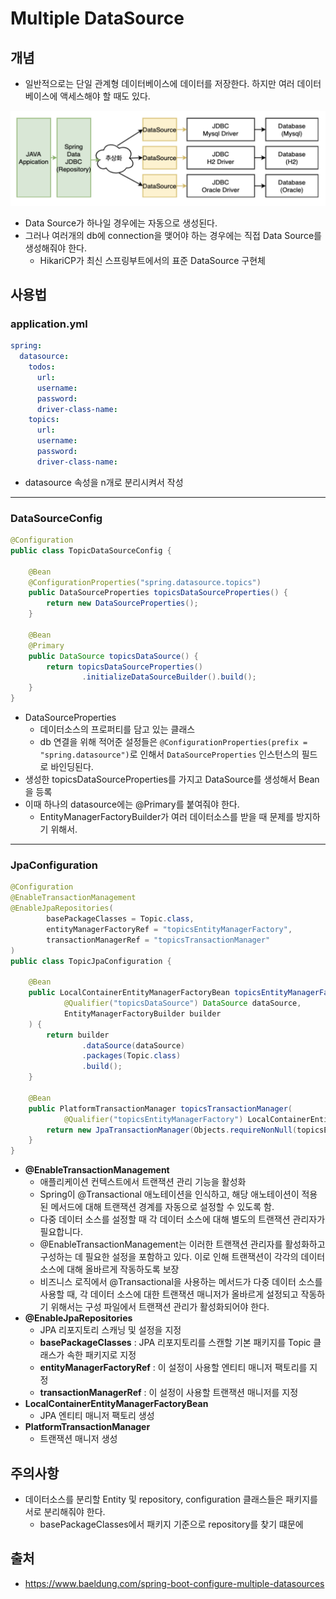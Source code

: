 # Multiple DataSource

## 개념
- 일반적으로는 단일 관계형 데이터베이스에 데이터를 저장한다. 하지만 여러 데이터베이스에 액세스해야 할 때도 있다.

![multi](../../images/Spring/multidatasource.png)

- Data Source가 하나일 경우에는 자동으로 생성된다.
- 그러나 여러개의 db에 connection을 맺어야 하는 경우에는 직접 Data Source를 생성해줘야 한다.
  - HikariCP가 최신 스프링부트에서의 표준 DataSource 구현체

## 사용법

### application.yml

```yml
spring:
  datasource:
    todos:
      url: 
      username: 
      password:
      driver-class-name: 
    topics:
      url: 
      username: 
      password:
      driver-class-name: 
```
- datasource 속성을 n개로 분리시켜서 작성

--------------------------------------------------------------------------------------------------------------------------------------------------------------------------------------------------------------------------------

### DataSourceConfig

```java
@Configuration
public class TopicDataSourceConfig {

    @Bean
    @ConfigurationProperties("spring.datasource.topics")
    public DataSourceProperties topicsDataSourceProperties() {
        return new DataSourceProperties();
    }

    @Bean
    @Primary
    public DataSource topicsDataSource() {
        return topicsDataSourceProperties()
                .initializeDataSourceBuilder().build();
    }
}
```

- DataSourceProperties
  - 데이터소스의 프로퍼티를 담고 있는 클래스
  - db 연결을 위해 적어준 설정들은 `@ConfigurationProperties(prefix = "spring.datasource")`로 인해서 `DataSourceProperties` 인스턴스의 필드로 바인딩된다.
- 생성한 topicsDataSourceProperties를 가지고 DataSource를 생성해서 Bean을 등록 
- 이때 하나의 datasource에는 @Primary를 붙여줘야 한다.
  - EntityManagerFactoryBuilder가 여러 데이터소스를 받을 때 문제를 방지하기 위해서.

--------------------------------------------------------------------------------------------------------------------------------------------------------------------------------------------------------------------------------

### JpaConfiguration

```java
@Configuration
@EnableTransactionManagement
@EnableJpaRepositories(
        basePackageClasses = Topic.class,
        entityManagerFactoryRef = "topicsEntityManagerFactory",
        transactionManagerRef = "topicsTransactionManager"
)
public class TopicJpaConfiguration {

    @Bean
    public LocalContainerEntityManagerFactoryBean topicsEntityManagerFactory(
            @Qualifier("topicsDataSource") DataSource dataSource,
            EntityManagerFactoryBuilder builder
    ) {
        return builder
                .dataSource(dataSource)
                .packages(Topic.class)
                .build();
    }

    @Bean
    public PlatformTransactionManager topicsTransactionManager(
            @Qualifier("topicsEntityManagerFactory") LocalContainerEntityManagerFactoryBean topicsEntityManagerFactory) {
        return new JpaTransactionManager(Objects.requireNonNull(topicsEntityManagerFactory.getObject()));
    }
}
```
- **@EnableTransactionManagement**
  - 애플리케이션 컨텍스트에서 트랜잭션 관리 기능을 활성화
  - Spring이 @Transactional 애노테이션을 인식하고, 해당 애노테이션이 적용된 메서드에 대해 트랜잭션 경계를 자동으로 설정할 수 있도록 함.
  - 다중 데이터 소스를 설정할 때 각 데이터 소스에 대해 별도의 트랜잭션 관리자가 필요합니다. 
  - @EnableTransactionManagement는 이러한 트랜잭션 관리자를 활성화하고 구성하는 데 필요한 설정을 포함하고 있다. 이로 인해 트랜잭션이 각각의 데이터 소스에 대해 올바르게 작동하도록 보장
  - 비즈니스 로직에서 @Transactional을 사용하는 메서드가 다중 데이터 소스를 사용할 때, 각 데이터 소스에 대한 트랜잭션 매니저가 올바르게 설정되고 작동하기 위해서는 구성 파일에서 트랜잭션 관리가 활성화되어야 한다.
- **@EnableJpaRepositories**
  - JPA 리포지토리 스캐닝 및 설정을 지정
  - **basePackageClasses** :  JPA 리포지토리를 스캔할 기본 패키지를 Topic 클래스가 속한 패키지로 지정
  - **entityManagerFactoryRef** : 이 설정이 사용할 엔티티 매니저 팩토리를 지정
  - **transactionManagerRef** : 이 설정이 사용할 트랜잭션 매니저를 지정
- **LocalContainerEntityManagerFactoryBean**
  - JPA 엔티티 매니저 팩토리 생성
- **PlatformTransactionManager**
  - 트랜잭션 매니저 생성

## 주의사항
- 데이터소스를 분리할 Entity 및 repository, configuration 클래스들은 패키지를 서로 분리해줘야 한다.
  - basePackageClasses에서 패키지 기준으로 repository를 찾기 떄문에

## 출처
- https://www.baeldung.com/spring-boot-configure-multiple-datasources
